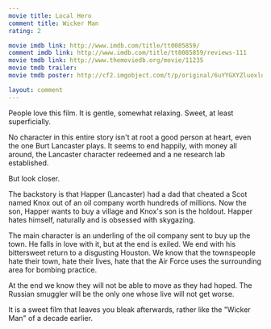 ```yaml
---
movie title: Local Hero
comment title: Wicker Man
rating: 2

movie imdb link: http://www.imdb.com/title/tt0085859/
comment imdb link: http://www.imdb.com/title/tt0085859/reviews-111
movie tmdb link: http://www.themoviedb.org/movie/11235
movie tmdb trailer: 
movie tmdb poster: http://cf2.imgobject.com/t/p/original/6uYYGXYZluoxloY7uIpFkvKwq8z.jpg

layout: comment
---
```


People love this film. It is gentle, somewhat relaxing. Sweet, at least superficially. 

No character in this entire story isn't at root a good person at heart, even the one Burt Lancaster plays. It seems to end happily, with money all around, the Lancaster character redeemed and a ne research lab established.

But look closer.

The backstory is that Happer (Lancaster) had a dad that cheated a Scot named Knox out of an oil company worth hundreds of millions. Now the son, Happer wants to buy a village and Knox's son is the holdout. Happer hates himself, naturally and is obsessed with skygazing.

The main character is an underling of the oil company sent to buy up the town. He falls in love with it, but at the end is exiled. We end with his bittersweet return to a disgusting Houston. We know that the townspeople hate their town, hate their lives, hate that the Air Force uses the surrounding area for bombing practice.

At the end we know they will not be able to move as they had hoped. The Russian smuggler will be the only one whose live will not get worse.

It is a sweet film that leaves you bleak afterwards, rather like the "Wicker Man" of a decade earlier.